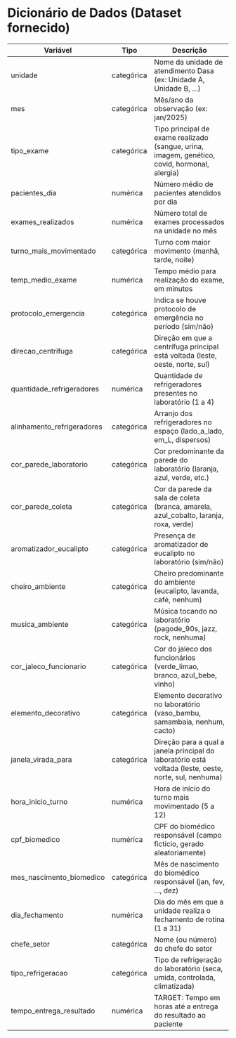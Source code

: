 # Dicionário de Dados (Dataset fornecido)

| Variável                   | Tipo       | Descrição                                                                                              |
| -------------------------- | ---------- | ------------------------------------------------------------------------------------------------------ |
| unidade                    | categórica | Nome da unidade de atendimento Dasa (ex: Unidade A, Unidade B, ...)                                    |
| mes                        | categórica | Mês/ano da observação (ex: jan/2025)                                                                   |
| tipo_exame                 | categórica | Tipo principal de exame realizado (sangue, urina, imagem, genético, covid, hormonal, alergia)          |
| pacientes_dia              | numérica   | Número médio de pacientes atendidos por dia                                                            |
| exames_realizados          | numérica   | Número total de exames processados na unidade no mês                                                   |
| turno_mais_movimentado     | categórica | Turno com maior movimento (manhã, tarde, noite)                                                        |
| temp_medio_exame           | numérica   | Tempo médio para realização do exame, em minutos                                                       |
| protocolo_emergencia       | categórica | Indica se houve protocolo de emergência no período (sim/não)                                           |
| direcao_centrifuga         | categórica | Direção em que a centrífuga principal está voltada (leste, oeste, norte, sul)                          |
| quantidade_refrigeradores  | numérica   | Quantidade de refrigeradores presentes no laboratório (1 a 4)                                          |
| alinhamento_refrigeradores | categórica | Arranjo dos refrigeradores no espaço (lado_a_lado, em_L, dispersos)                                    |
| cor_parede_laboratorio     | categórica | Cor predominante da parede do laboratório (laranja, azul, verde, etc.)                                 |
| cor_parede_coleta          | categórica | Cor da parede da sala de coleta (branca, amarela, azul_cobalto, laranja, roxa, verde)                  |
| aromatizador_eucalipto     | categórica | Presença de aromatizador de eucalipto no laboratório (sim/não)                                         |
| cheiro_ambiente            | categórica | Cheiro predominante do ambiente (eucalipto, lavanda, café, nenhum)                                     |
| musica_ambiente            | categórica | Música tocando no laboratório (pagode_90s, jazz, rock, nenhuma)                                        |
| cor_jaleco_funcionario     | categórica | Cor do jaleco dos funcionários (verde_limao, branco, azul_bebe, vinho)                                 |
| elemento_decorativo        | categórica | Elemento decorativo no laboratório (vaso_bambu, samambaia, nenhum, cacto)                              |
| janela_virada_para         | categórica | Direção para a qual a janela principal do laboratório está voltada (leste, oeste, norte, sul, nenhuma) |
| hora_inicio_turno          | numérica   | Hora de início do turno mais movimentado (5 a 12)                                                      |
| cpf_biomedico              | numérica   | CPF do biomédico responsável (campo fictício, gerado aleatoriamente)                                   |
| mes_nascimento_biomedico   | categórica | Mês de nascimento do biomédico responsável (jan, fev, ..., dez)                                        |
| dia_fechamento             | numérica   | Dia do mês em que a unidade realiza o fechamento de rotina (1 a 31)                                    |
| chefe_setor                | categórica | Nome (ou número) do chefe do setor                                                                     |
| tipo_refrigeracao          | categórica | Tipo de refrigeração do laboratório (seca, umida, controlada, climatizada)                             |
| tempo_entrega_resultado    | numérica   | TARGET: Tempo em horas até a entrega do resultado ao paciente                                          |
